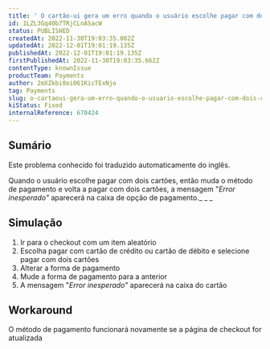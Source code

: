 ```yaml
---
title: ' O cartão-ui gera um erro quando o usuário escolhe pagar com dois cartões, muda a forma de pagamento e retorna ao pagamento com dois cartões'
id: 1LZL3Gq40b7TRjCLnASacW
status: PUBLISHED
createdAt: 2022-11-30T19:03:35.002Z
updatedAt: 2022-12-01T19:01:19.135Z
publishedAt: 2022-12-01T19:01:19.135Z
firstPublishedAt: 2022-11-30T19:03:35.662Z
contentType: knownIssue
productTeam: Payments
author: 2mXZkbi0oi061KicTExNjo
tag: Payments
slug: o-cartaoui-gera-um-erro-quando-o-usuario-escolhe-pagar-com-dois-cartoes-muda-a-forma-de-pagamento-e-retorna-ao-pagamento-com-dois-cartoes
kiStatus: Fixed
internalReference: 670424
---
```


## Sumário

<div class="alert alert-info">
  <p>Este problema conhecido foi traduzido automaticamente do inglês.</p>
</div>


Quando o usuário escolhe pagar com dois cartões, então muda o método de pagamento e volta a pagar com dois cartões, a mensagem "_Error inesperado"_ aparecerá na caixa de opção de pagamento._ _ _


##

## Simulação



1. Ir para o checkout com um item aleatório
2. Escolha pagar com cartão de crédito ou cartão de débito e selecione pagar com dois cartões
3. Alterar a forma de pagamento
4. Mude a forma de pagamento para a anterior
5. A mensagem "_Error inesperado"_ aparecerá na caixa do cartão


##

## Workaround


O método de pagamento funcionará novamente se a página de checkout for atualizada

